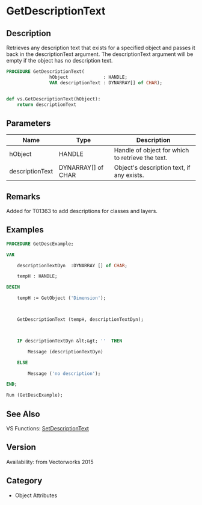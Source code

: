 # GetDescriptionText

## Description
Retrieves any description text that exists for a specified object and passes it back in the descriptionText argument. The descriptionText argument will be empty if the object has no description text.

```pascal
PROCEDURE GetDescriptionText(
				hObject             : HANDLE;
				VAR descriptionText : DYNARRAY[] of CHAR);
```

```python

def vs.GetDescriptionText(hObject):
    return descriptionText
```

## Parameters
|Name|Type|Description|
|---|---|---|
|hObject|HANDLE|Handle of object for which to retrieve the text.|
|descriptionText|DYNARRAY[] of CHAR|Object's description text, if any exists.|

## Remarks
Added for T01363 to add descriptions for classes and layers.

## Examples
```pascal
PROCEDURE GetDescExample;

VAR

	descriptionTextDyn	:DYNARRAY [] of CHAR;

	tempH : HANDLE;

BEGIN

	tempH := GetObject ('Dimension');



	GetDescriptionText (tempH, descriptionTextDyn);



	IF descriptionTextDyn &lt;&gt; ''  THEN 

		Message (descriptionTextDyn)

	ELSE

		Message ('no description');

END;

Run (GetDescExample);
```

## See Also
VS Functions:
[SetDescriptionText](SetDescriptionText.md)

## Version
Availability: from Vectorworks 2015
## Category
* Object Attributes

